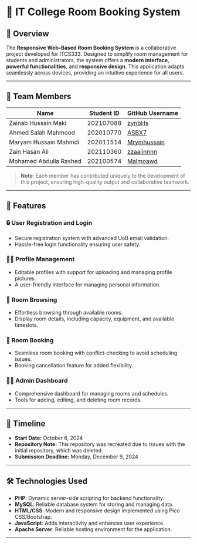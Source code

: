 # 🌟 IT College Room Booking System

## 📖 Overview

The **Responsive Web-Based Room Booking System** is a collaborative project developed for ITCS333. Designed to simplify room management for students and administrators, the system offers a **modern interface**, **powerful functionalities**, and **responsive design**. This application adapts seamlessly across devices, providing an intuitive experience for all users.

---

## 👥 Team Members

| **Name**               | **Student ID** | **GitHub Username**                           |
| ---------------------- | -------------- | --------------------------------------------- |
| Zainab Hussain Maki    | 202107088      | [zynbHs](https://github.com/zynbHs)           |
| Ahmed Salah Mahmood    | 202010770      | [ASBX7](https://github.com/ASBX7)             |
| Maryam Hussain Mahmdi  | 202011514      | [Mrymhussain](https://github.com/Mrymhussain) |
| Zain Hasan Ali         | 202110360      | [zzaaiinnnn](https://github.com/zzaaiinnnn)   |
| Mohamed Abdulla Rashed | 202100574      | [Malmoawd](https://github.com/Malmoawd)       |

> **Note**: Each member has contributed uniquely to the development of this project, ensuring high-quality output and collaborative teamwork.

---

## 🚀 Features

### 🔒 **User Registration and Login**

- Secure registration system with advanced UoB email validation.
- Hassle-free login functionality ensuring user safety.

### 🙋‍♂️ **Profile Management**

- Editable profiles with support for uploading and managing profile pictures.
- A user-friendly interface for managing personal information.

### 🏢 **Room Browsing**

- Effortless browsing through available rooms.
- Display room details, including capacity, equipment, and available timeslots.

### 📅 **Room Booking**

- Seamless room booking with conflict-checking to avoid scheduling issues.
- Booking cancellation feature for added flexibility.

### 👩‍💼 **Admin Dashboard**

- Comprehensive dashboard for managing rooms and schedules.
- Tools for adding, editing, and deleting room records.

---

## 📅 Timeline

- **Start Date:** October 6, 2024
- **Repository Note:** This repository was recreated due to issues with the initial repository, which was deleted.
- **Submission Deadline:** Monday, December 9, 2024

---

## 🛠️ Technologies Used

- **PHP**: Dynamic server-side scripting for backend functionality.
- **MySQL**: Reliable database system for storing and managing data.
- **HTML/CSS**: Modern and responsive design implemented using Pico CSS/Bootstrap.
- **JavaScript**: Adds interactivity and enhances user experience.
- **Apache Server**: Reliable hosting environment for the application.

---
